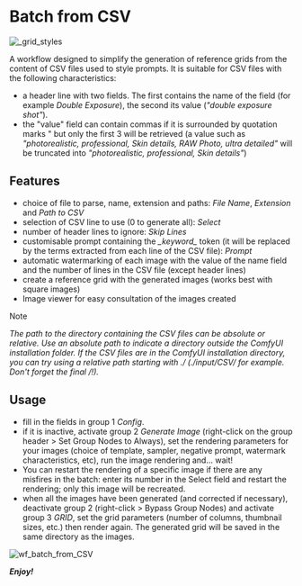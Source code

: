 # Batch from CSV

![_grid_styles](https://github.com/Franck-Demongin/NX_ComfyUI_Workflow/assets/54265936/7216bf93-4a32-4e4b-9b7b-1273a42c04b4)

A workflow designed to simplify the generation of reference grids from the content of CSV files used to style prompts.
It is suitable for CSV files with the following characteristics:
- a header line with two fields. The first contains the name of the field (for example _Double Exposure_), the second its value (_"double exposure shot"_).
- the "value" field can contain commas if it is surrounded by quotation marks " but only the first 3 will be retrieved (a value such as _"photorealistic, professional, Skin details, RAW Photo, ultra detailed"_ will be truncated into _"photorealistic, professional, Skin details"_)

## Features

- choice of file to parse, name, extension and paths: _File Name_, _Extension_ and _Path to CSV_
- selection of CSV line to use (0 to generate all): _Select_
- number of header lines to ignore: _Skip Lines_
- customisable prompt containing the *\_keyword\_* token (it will be replaced by the terms extracted from each line of the CSV file): _Prompt_
- automatic watermarking of each image with the value of the name field and the number of lines in the CSV file (except header lines)
- create a reference grid with the generated images (works best with square images)
- Image viewer for easy consultation of the images created

> [!NOTE]
> _The path to the directory containing the CSV files can be absolute or relative. Use an absolute path to indicate a directory outside the ComfyUI installation folder.
> If the CSV files are in the ComfyUI installation directory, you can try using a relative path starting with ./ (./input/CSV/ for example. Don't forget the final /!)._

## Usage

- fill in the fields in group 1 _Config_.
- if it is inactive, activate group 2 _Generate Image_ (right-click on the group header > Set Group Nodes to Always), set the rendering parameters for your images (choice of template, sampler, negative prompt, watermark characteristics, etc), run the image rendering and... wait! 
- You can restart the rendering of a specific image if there are any misfires in the batch: enter its number in the Select field and restart the rendering; only this image will be recreated.
- when all the images have been generated (and corrected if necessary), deactivate group 2 (right-click > Bypass Group Nodes) and activate group 3 _GRID_, set the grid parameters (number of columns, thumbnail sizes, etc.) then render again. The generated grid will be saved in the same directory as the images.

![wf_batch_from_CSV](https://github.com/Franck-Demongin/NX_ComfyUI_Workflow/assets/54265936/bc54c114-1aac-4c05-af02-ce6fde11e79b)

***Enjoy!***

